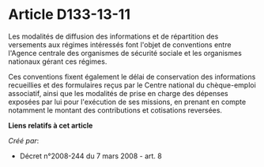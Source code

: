 # Article D133-13-11

Les modalités de diffusion des informations et de répartition des versements aux régimes intéressés font l'objet de
conventions entre l'Agence centrale des organismes de sécurité sociale et les organismes nationaux gérant ces régimes. 

Ces conventions fixent également le délai de conservation des informations recueillies et des formulaires reçus par le Centre
national du chèque-emploi associatif, ainsi que les modalités de prise en charge des dépenses exposées par lui pour
l'exécution de ses missions, en prenant en compte notamment le montant des contributions et cotisations reversées.

**Liens relatifs à cet article**

_Créé par_:

  - Décret n°2008-244 du 7 mars 2008 - art. 8
